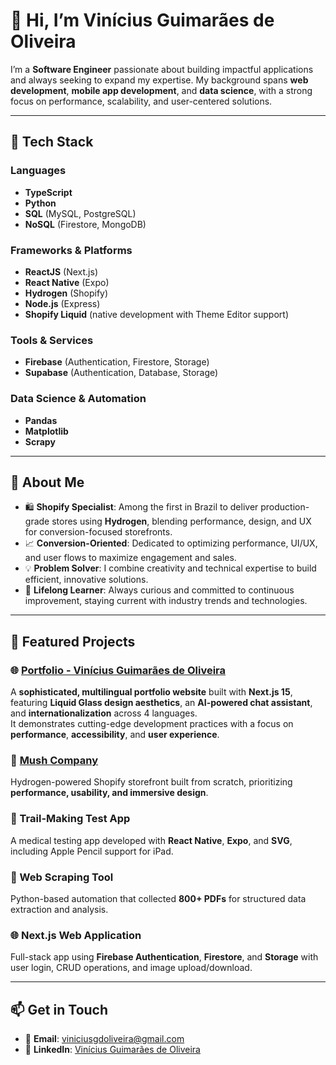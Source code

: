 # 👋 Hi, I’m Vinícius Guimarães de Oliveira

I’m a **Software Engineer** passionate about building impactful applications and always seeking to expand my expertise. My background spans **web development**, **mobile app development**, and **data science**, with a strong focus on performance, scalability, and user-centered solutions.

---

## 🚀 Tech Stack

### Languages
- **TypeScript**
- **Python**
- **SQL** (MySQL, PostgreSQL)
- **NoSQL** (Firestore, MongoDB)

### Frameworks & Platforms
- **ReactJS** (Next.js)  
- **React Native** (Expo)  
- **Hydrogen** (Shopify)  
- **Node.js** (Express)  
- **Shopify Liquid** (native development with Theme Editor support)

### Tools & Services
- **Firebase** (Authentication, Firestore, Storage)  
- **Supabase** (Authentication, Database, Storage)  

### Data Science & Automation
- **Pandas**
- **Matplotlib**
- **Scrapy**

---

## 🌱 About Me

- 🛍️ **Shopify Specialist**: Among the first in Brazil to deliver production-grade stores using **Hydrogen**, blending performance, design, and UX for conversion-focused storefronts.  
- 📈 **Conversion-Oriented**: Dedicated to optimizing performance, UI/UX, and user flows to maximize engagement and sales.  
- 💡 **Problem Solver**: I combine creativity and technical expertise to build efficient, innovative solutions.  
- 📘 **Lifelong Learner**: Always curious and committed to continuous improvement, staying current with industry trends and technologies.  

---

## 💼 Featured Projects

### 🌐 [Portfolio - Vinícius Guimarães de Oliveira](https://viniciusgdoliveira.dev)
A **sophisticated, multilingual portfolio website** built with **Next.js 15**, featuring **Liquid Glass design aesthetics**, an **AI-powered chat assistant**, and **internationalization** across 4 languages.  
It demonstrates cutting-edge development practices with a focus on **performance**, **accessibility**, and **user experience**.

### 🛒 [Mush Company](https://mush.company)  
Hydrogen-powered Shopify storefront built from scratch, prioritizing **performance, usability, and immersive design**.  

### 📱 Trail-Making Test App  
A medical testing app developed with **React Native**, **Expo**, and **SVG**, including Apple Pencil support for iPad.  

### 📄 Web Scraping Tool  
Python-based automation that collected **800+ PDFs** for structured data extraction and analysis.  

### 🌐 Next.js Web Application  
Full-stack app using **Firebase Authentication**, **Firestore**, and **Storage** with user login, CRUD operations, and image upload/download.  

---

## 📫 Get in Touch

- 📧 **Email**: [viniciusgdoliveira@gmail.com](mailto:viniciusgdoliveira@gmail.com)  
- 💼 **LinkedIn**: [Vinícius Guimarães de Oliveira](https://www.linkedin.com/in/viniciusgdoliveira/)  
